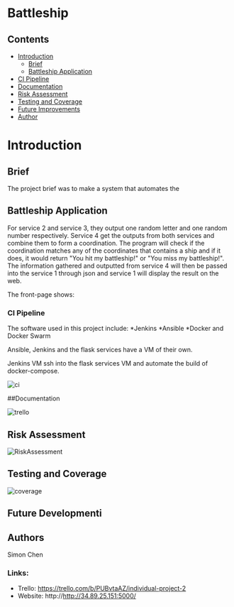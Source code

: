 # Battleship

## Contents
* [Introduction](#introduction)
   * [Brief](#brief)
   * [Battleship Application](#battleship-application)
* [CI Pipeline](#ci-pipeline)
* [Documentation](#documentation)
* [Risk Assessment](#risk-assessment)
* [Testing and Coverage](#testing-and-coverage)
* [Future Improvements](#future-improvements)
* [Author](#author)

# Introduction

## Brief
The project brief was to make a system that automates the 
## Battleship Application
For service 2 and service 3, they output one random letter and one random number respectively. Service 4 get the outputs from both services and combine them to form a coordination. The program will check if the coordination matches any of the coordinates that contains a ship and if it does, it would return "You hit my battleship!" or "You miss my battleship!". The information gathered and outputted from service 4 will then be passed into the service 1 through json and service 1 will display the result on the web.

The front-page shows:


### CI Pipeline
The software used in this project include:
*Jenkins
*Ansible
*Docker and Docker Swarm 

Ansible, Jenkins and the flask services have a VM of their own. 

Jenkins VM ssh into the flask services VM and automate the build of docker-compose. 

![ci][ci]

##Documentation

![trello][trello]


## Risk Assessment

![RiskAssessment][riskassessment]

## Testing and Coverage 

![coverage][coverage]


## Future Developmenti

## Authors
Simon Chen

### Links:
* Trello: https://trello.com/b/PUBvtaAZ/individual-project-2
* Website: http://http://34.89.25.151:5000/

[ci]: https://i.imgur.com/2G7joFp.png
[riskassessment]: https://i.imgur.com/btY8HRY.png
[coverage]: https://i.imgur.com/WDaANiD.png
[trello]: https://i.imgur.com/etDOlwa.png
